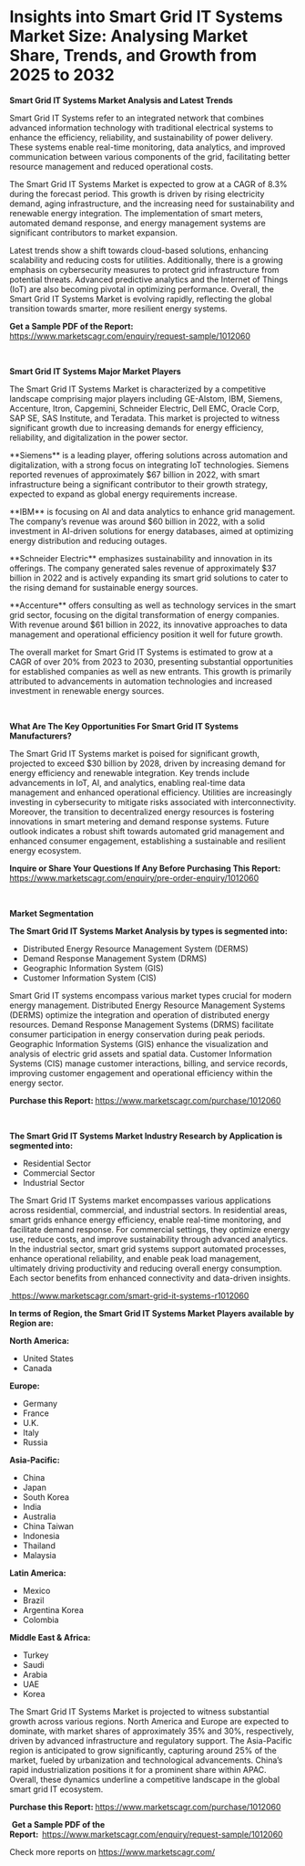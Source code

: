 <p><h1>Insights into Smart Grid IT Systems Market Size: Analysing Market Share, Trends, and Growth from 2025 to 2032</h1></p><p><strong>Smart Grid IT Systems Market Analysis and Latest Trends</strong></p>
<p><p>Smart Grid IT Systems refer to an integrated network that combines advanced information technology with traditional electrical systems to enhance the efficiency, reliability, and sustainability of power delivery. These systems enable real-time monitoring, data analytics, and improved communication between various components of the grid, facilitating better resource management and reduced operational costs.</p><p>The Smart Grid IT Systems Market is expected to grow at a CAGR of 8.3% during the forecast period. This growth is driven by rising electricity demand, aging infrastructure, and the increasing need for sustainability and renewable energy integration. The implementation of smart meters, automated demand response, and energy management systems are significant contributors to market expansion.</p><p>Latest trends show a shift towards cloud-based solutions, enhancing scalability and reducing costs for utilities. Additionally, there is a growing emphasis on cybersecurity measures to protect grid infrastructure from potential threats. Advanced predictive analytics and the Internet of Things (IoT) are also becoming pivotal in optimizing performance. Overall, the Smart Grid IT Systems Market is evolving rapidly, reflecting the global transition towards smarter, more resilient energy systems.</p></p>
<p><strong>Get a Sample PDF of the Report:&nbsp;</strong> <a href="https://www.marketscagr.com/enquiry/request-sample/1012060?utm_campaign=3169&utm_medium=2&utm_source=Github&utm_content=ia&utm_term=06032025&utm_id=smart-grid-it-systems">https://www.marketscagr.com/enquiry/request-sample/1012060</a></p>
<p>&nbsp;</p>
<p><strong>Smart Grid IT Systems Major Market Players</strong></p>
<p><p>The Smart Grid IT Systems Market is characterized by a competitive landscape comprising major players including GE-Alstom, IBM, Siemens, Accenture, Itron, Capgemini, Schneider Electric, Dell EMC, Oracle Corp, SAP SE, SAS Institute, and Teradata. This market is projected to witness significant growth due to increasing demands for energy efficiency, reliability, and digitalization in the power sector.</p><p>**Siemens** is a leading player, offering solutions across automation and digitalization, with a strong focus on integrating IoT technologies. Siemens reported revenues of approximately $67 billion in 2022, with smart infrastructure being a significant contributor to their growth strategy, expected to expand as global energy requirements increase.</p><p>**IBM** is focusing on AI and data analytics to enhance grid management. The company’s revenue was around $60 billion in 2022, with a solid investment in AI-driven solutions for energy databases, aimed at optimizing energy distribution and reducing outages.</p><p>**Schneider Electric** emphasizes sustainability and innovation in its offerings. The company generated sales revenue of approximately $37 billion in 2022 and is actively expanding its smart grid solutions to cater to the rising demand for sustainable energy sources.</p><p>**Accenture** offers consulting as well as technology services in the smart grid sector, focusing on the digital transformation of energy companies. With revenue around $61 billion in 2022, its innovative approaches to data management and operational efficiency position it well for future growth.</p><p>The overall market for Smart Grid IT Systems is estimated to grow at a CAGR of over 20% from 2023 to 2030, presenting substantial opportunities for established companies as well as new entrants. This growth is primarily attributed to advancements in automation technologies and increased investment in renewable energy sources.</p></p>
<p>&nbsp;</p>
<p><strong>What Are The Key Opportunities For Smart Grid IT Systems Manufacturers?</strong></p>
<p><p>The Smart Grid IT Systems market is poised for significant growth, projected to exceed $30 billion by 2028, driven by increasing demand for energy efficiency and renewable integration. Key trends include advancements in IoT, AI, and analytics, enabling real-time data management and enhanced operational efficiency. Utilities are increasingly investing in cybersecurity to mitigate risks associated with interconnectivity. Moreover, the transition to decentralized energy resources is fostering innovations in smart metering and demand response systems. Future outlook indicates a robust shift towards automated grid management and enhanced consumer engagement, establishing a sustainable and resilient energy ecosystem.</p></p>
<p><strong>Inquire or Share Your Questions If Any Before Purchasing This Report:</strong> <a href="https://www.marketscagr.com/enquiry/pre-order-enquiry/1012060?utm_campaign=3169&utm_medium=2&utm_source=Github&utm_content=ia&utm_term=06032025&utm_id=smart-grid-it-systems">https://www.marketscagr.com/enquiry/pre-order-enquiry/1012060</a></p>
<p>&nbsp;</p>
<p><strong>Market Segmentation</strong></p>
<p><strong>The Smart Grid IT Systems Market Analysis by types is segmented into:</strong></p>
<p><ul><li>Distributed Energy Resource Management System (DERMS)</li><li>Demand Response Management System (DRMS)</li><li>Geographic Information System (GIS)</li><li>Customer Information System (CIS)</li></ul></p>
<p><p>Smart Grid IT systems encompass various market types crucial for modern energy management. Distributed Energy Resource Management Systems (DERMS) optimize the integration and operation of distributed energy resources. Demand Response Management Systems (DRMS) facilitate consumer participation in energy conservation during peak periods. Geographic Information Systems (GIS) enhance the visualization and analysis of electric grid assets and spatial data. Customer Information Systems (CIS) manage customer interactions, billing, and service records, improving customer engagement and operational efficiency within the energy sector.</p></p>
<p><strong>Purchase this Report:&nbsp;</strong><a href="https://www.marketscagr.com/purchase/1012060?utm_campaign=3169&utm_medium=2&utm_source=Github&utm_content=ia&utm_term=06032025&utm_id=smart-grid-it-systems">https://www.marketscagr.com/purchase/1012060</a></p>
<p>&nbsp;</p>
<p><strong>The Smart Grid IT Systems Market Industry Research by Application is segmented into:</strong></p>
<p><ul><li>Residential Sector</li><li>Commercial Sector</li><li>Industrial Sector</li></ul></p>
<p><p>The Smart Grid IT Systems market encompasses various applications across residential, commercial, and industrial sectors. In residential areas, smart grids enhance energy efficiency, enable real-time monitoring, and facilitate demand response. For commercial settings, they optimize energy use, reduce costs, and improve sustainability through advanced analytics. In the industrial sector, smart grid systems support automated processes, enhance operational reliability, and enable peak load management, ultimately driving productivity and reducing overall energy consumption. Each sector benefits from enhanced connectivity and data-driven insights.</p></p>
<p><a href="https://www.marketscagr.com/smart-grid-it-systems-r1012060?utm_campaign=3169&utm_medium=2&utm_source=Github&utm_content=ia&utm_term=06032025&utm_id=smart-grid-it-systems">&nbsp;https://www.marketscagr.com/smart-grid-it-systems-r1012060</a></p>
<p><strong>In terms of Region, the Smart Grid IT Systems Market Players available by Region are:</strong></p>
<p>
    <p> <strong> North America: </strong>
        <ul>
            <li>United States</li>
            <li>Canada</li>
        </ul>
        </p> 
    <p> <strong> Europe: </strong>
        <ul>
            <li>Germany</li>
            <li>France</li>
            <li>U.K.</li>
            <li>Italy</li>
            <li>Russia</li>
        </ul>
        </p> 
    <p> <strong> Asia-Pacific: </strong>
        <ul>
            <li>China</li>
            <li>Japan</li>
            <li>South Korea</li>
            <li>India</li>
            <li>Australia</li>
            <li>China Taiwan</li>
            <li>Indonesia</li>
            <li>Thailand</li>
            <li>Malaysia</li>
        </ul>
        </p> 
    <p> <strong> Latin America: </strong>
        <ul>
            <li>Mexico</li>
            <li>Brazil</li>
            <li>Argentina Korea</li>
            <li>Colombia</li>
        </ul>
        </p> 
    <p> <strong> Middle East & Africa: </strong>
        <ul>
            <li>Turkey</li>
            <li>Saudi</li>
            <li>Arabia</li>
            <li>UAE</li>
            <li>Korea</li>
        </ul>
    </p>
    </p>
<p><p>The Smart Grid IT Systems Market is projected to witness substantial growth across various regions. North America and Europe are expected to dominate, with market shares of approximately 35% and 30%, respectively, driven by advanced infrastructure and regulatory support. The Asia-Pacific region is anticipated to grow significantly, capturing around 25% of the market, fueled by urbanization and technological advancements. China’s rapid industrialization positions it for a prominent share within APAC. Overall, these dynamics underline a competitive landscape in the global smart grid IT ecosystem.</p></p>
<p><strong>Purchase this Report: </strong><a href="https://www.marketscagr.com/purchase/1012060?utm_campaign=3169&utm_medium=2&utm_source=Github&utm_content=ia&utm_term=06032025&utm_id=smart-grid-it-systems">https://www.marketscagr.com/purchase/1012060</a></p>
<p>&nbsp;<strong>Get a Sample PDF of the Report:&nbsp;&nbsp;</strong><a href="https://www.marketscagr.com/enquiry/request-sample/1012060?utm_campaign=3169&utm_medium=2&utm_source=Github&utm_content=ia&utm_term=06032025&utm_id=smart-grid-it-systems">https://www.marketscagr.com/enquiry/request-sample/1012060</a></p>
<p><strong></strong></p>
<p>Check more reports on <a href="https://www.marketscagr.com/?utm_campaign=3169&utm_medium=2&utm_source=Github&utm_content=ia&utm_term=06032025&utm_id=smart-grid-it-systems">https://www.marketscagr.com/</a></p>